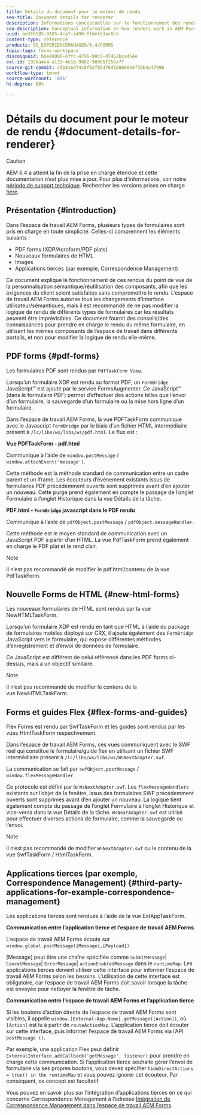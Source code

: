 ```yaml
---
title: Détails du document pour le moteur de rendu
seo-title: Document details for renderer
description: Informations conceptuelles sur le fonctionnement des rendus dans l’espace de travail AEM Forms pour le rendu des différents types de formulaires et de fichiers pris en charge.
seo-description: Conceptual information on how renders work in AEM Forms workspace to render the various supported form and file types.
uuid: ae3f0585-9105-4ca7-a490-ffdefd3ac8cd
content-type: reference
products: SG_EXPERIENCEMANAGER/6.4/FORMS
topic-tags: forms-workspace
discoiquuid: b6e88080-6ffc-4796-98c7-d7462bca454e
exl-id: 192ba4c4-a133-4e16-9882-98005f25ba7f
source-git-commit: c5b816d74c6f02f85476d16868844f39b4c47996
workflow-type: tm+mt
source-wordcount: '691'
ht-degree: 60%

---
```


# Détails du document pour le moteur de rendu {#document-details-for-renderer}

>[!CAUTION]
>
>AEM 6.4 a atteint la fin de la prise en charge étendue et cette documentation n’est plus mise à jour. Pour plus d’informations, voir notre [période de support technique](https://helpx.adobe.com/fr/support/programs/eol-matrix.html). Rechercher les versions prises en charge [here](https://experienceleague.adobe.com/docs/?lang=fr).

## Présentation {#introduction}

Dans l’espace de travail AEM Forms, plusieurs types de formulaires sont pris en charge en toute simplicité. Celles-ci comprennent les éléments suivants :

* PDF forms (XDP/Acroform/PDF plats)
* Nouveaux formulaires de HTML
* Images
* Applications tierces (par exemple, Correspondence Management)

Ce document explique le fonctionnement de ces rendus du point de vue de la personnalisation sémantique/réutilisation des composants, afin que les exigences du client soient satisfaites sans compromettre le rendu. L’espace de travail AEM Forms autorise tous les changements d’interface utilisateur/sémantiques, mais il est recommandé de ne pas modifier la logique de rendu de différents types de formulaires car les résultats peuvent être imprévisibles. Ce document fournit des conseils/des connaissances pour prendre en charge le rendu du même formulaire, en utilisant les mêmes composants de l’espace de travail dans différents portails, et non pour modifier la logique de rendu elle-même.

## PDF forms {#pdf-forms}

Les formulaires PDF sont rendus par `PdfTaskForm View`.

Lorsqu’un formulaire XDP est rendu au format PDF, un `FormBridge` JavaScript™ est ajouté par le service FormsAugmenter. Ce JavaScript™ (dans le formulaire PDF) permet d’effectuer des actions telles que l’envoi d’un formulaire, la sauvegarde d’un formulaire ou la mise hors ligne d’un formulaire.

Dans l’espace de travail AEM Forms, la vue PDFTaskForm communique avec le Javascript `FormBridge` par le biais d’un fichier HTML intermédiaire présent à `/lc/libs/ws/libs/ws/pdf.html`. Le flux est :

**Vue PDFTaskForm - pdf.html**

Communique à l’aide de `window.postMessage` / `window.attachEvent('message')`.

Cette méthode est la méthode standard de communication entre un cadre parent et un iframe. Les écouteurs d’événement existants issus de formulaires PDF précédemment ouverts sont supprimés avant d’en ajouter un nouveau. Cette purge prend également en compte le passage de l’onglet Formulaire à l’onglet Historique dans la vue Détails de la tâche.

**PDF.html - `FormBridge` javascript dans le PDF rendu**

Communique à l’aide de `pdfObject.postMessage` / `pdfObject.messageHandler`.

Cette méthode est le moyen standard de communication avec un JavaScript PDF à partir d’un HTML. La vue PdfTaskForm prend également en charge le PDF plat et le rend clair.

>[!NOTE]
>
>Il n’est pas recommandé de modifier le pdf.html/contenu de la vue PdfTaskForm.

## Nouvelle Forms de HTML {#new-html-forms}

Les nouveaux formulaires de HTML sont rendus par la vue NewHTMLTaskForm.

Lorsqu’un formulaire XDP est rendu en tant que HTML à l’aide du package de formulaires mobiles déployé sur CRX, il ajoute également des `FormBridge` JavaScript vers le formulaire, qui expose différentes méthodes d’enregistrement et d’envoi de données de formulaire.

Ce JavaScript est différent de celui référencé dans les PDF forms ci-dessus, mais a un objectif similaire.

>[!NOTE]
>
>Il n’est pas recommandé de modifier le contenu de la vue NewHTMLTaskForm.

## Forms et guides Flex {#flex-forms-and-guides}

Flex Forms est rendu par SwfTaskForm et les guides sont rendus par les vues HtmlTaskForm respectivement.

Dans l’espace de travail AEM Forms, ces vues communiquent avec le SWF réel qui constitue le formulaire/guide flex en utilisant un fichier SWF intermédiaire présent à `/lc/libs/ws/libs/ws/WSNextAdapter.swf`.

La communication se fait par `swfObject.postMessage` / `window.flexMessageHandler`.

Ce protocole est défini par le `WsNextAdapter.swf`. Les `flexMessageHandlers` existants sur l’objet de la fenêtre, issus des formulaires SWF précédemment ouverts sont supprimés avant d’en ajouter un nouveau. La logique tient également compte du passage de l’onglet Formulaire à l’onglet Historique et vice-versa dans la vue Détails de la tâche. `WsNextAdapter.swf` est utilisé pour effectuer diverses actions de formulaire, comme la sauvegarde ou l’envoi.

>[!NOTE]
>
>il n’est pas recommandé de modifier `WSNextAdapter.swf` ou le contenu de la vue SwfTaskForm / HtmlTaskForm.

## Applications tierces (par exemple, Correspondence Management) {#third-party-applications-for-example-correspondence-management}

Les applications tierces sont rendues à l’aide de la vue ExtAppTaskForm.

**Communication entre l’application tierce et l’espace de travail AEM Forms**

L’espace de travail AEM Forms écoute sur `window.global.postMessage([Message],[Payload])`.

[Message] peut être une chaîne spécifiée comme `SubmitMessage`| `CancelMessage`| `ErrorMessage`| `actionEnabledMessage` dans le `runtimeMap`. Les applications tierces doivent utiliser cette interface pour informer l’espace de travail AEM Forms selon les besoins. L’utilisation de cette interface est obligatoire, car l’espace de travail AEM Forms doit savoir lorsque la tâche est envoyée pour nettoyer la fenêtre de tâche.

**Communication entre lʼespace de travail AEM Forms et l’application tierce**

Si les boutons d’action directe de l’espace de travail AEM Forms sont visibles, il appelle `window.[External-App-Name].getMessage([Action])`, où `[Action]` est lu à partir de `routeActionMap`. L’application tierce doit écouter sur cette interface, puis informer lʼespace de travail AEM Forms via l’API `postMessage ()`.

Par exemple, une application Flex peut définir `ExternalInterface.addCallback('getMessage', listener)` pour prendre en charge cette communication. Si l’application tierce souhaite gérer l’envoi de formulaire via ses propres boutons, vous devez spécifier `hideDirectActions = true() in the runtimeMap` et vous pouvez ignorer cet écouteur. Par conséquent, ce concept est facultatif.

Vous pouvez en savoir plus sur l’intégration d’applications tierces en ce qui concerne Correspondence Management à l’adresse [Intégration de Correspondence Management dans l’espace de travail AEM Forms](/help/forms/using/integrating-correspondence-management-html-workspace.md).
